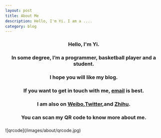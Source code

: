 ```yaml
---
layout: post
title: About Me
description: Hello, I'm Yi. I am a .... 
category: blog
---
```

<center>
<b>
<H3>Hello, I'm Yi.<H3>
</b>
</center>
<center>
<b>
<H3>In some degree, I’m a programmer, basketball player and a student.<H3>
</b>
</center>
<center>
<b>
<H3>I hope you will like my blog.<H3>
</b>
</center>
<center>
<b>
<H3>If you want to get in touch with me, <a class="email" href="mailto:yijia2413@gmail.com">email</a> is best.<H3>
</b>
</center>

<center>
<b>
<H3>I am also on <a href = "http://weibo.com/u/2112036430">Weibo</a>,<a href = "https://twitter.com/xixi003">Twitter</a>,and <a href = "http://www.zhihu.com/people/yi-jia">Zhihu</a>.<H3>
</b>
</center>
<center>
<b>
<H3>You can scan my QR code to know more about me.<H3>
</b>
</center>
![qrcode](/images/about/qrcode.jpg)